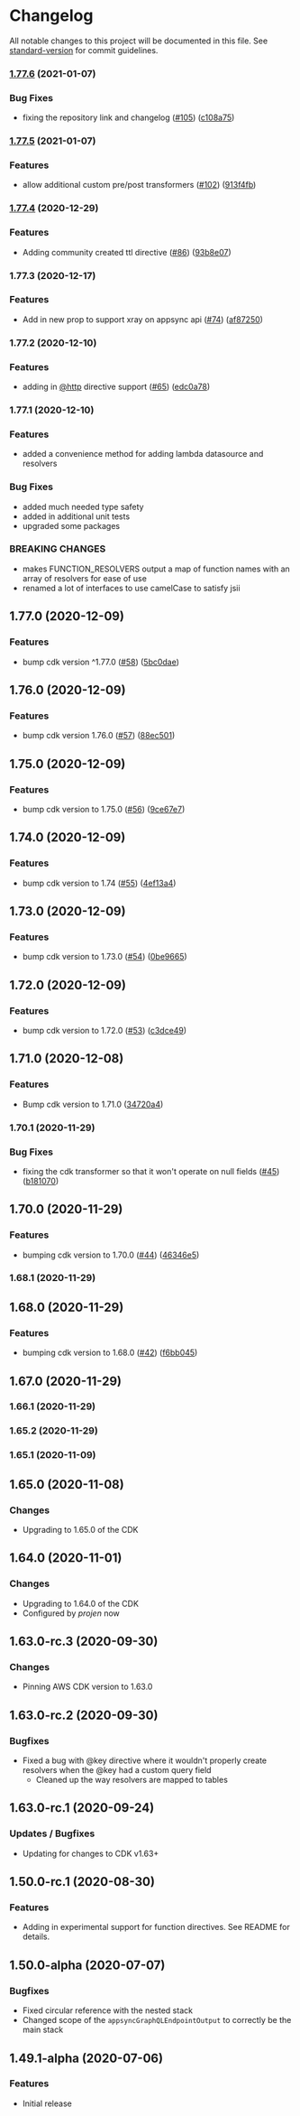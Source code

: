 # Changelog

All notable changes to this project will be documented in this file. See [standard-version](https://github.com/conventional-changelog/standard-version) for commit guidelines.

### [1.77.6](https://github.com/kcwinner/cdk-appsync-transformer/compare/v1.77.5...v1.77.6) (2021-01-07)


### Bug Fixes

* fixing the repository link and changelog ([#105](https://github.com/kcwinner/cdk-appsync-transformer/issues/105)) ([c108a75](https://github.com/kcwinner/cdk-appsync-transformer/commit/c108a75190558e2277b4344b7153de77d9a6a00a))

### [1.77.5](https://github.com/kcwinner/cdk-appsync-transformer/compare/v1.77.4...v1.77.5) (2021-01-07)


### Features

* allow additional custom pre/post transformers ([#102](https://github.com/kcwinner/cdk-appsync-transformer/issues/102)) ([913f4fb](https://github.com/kcwinner/cdk-appsync-transformer/commit/913f4fb2abc19a5087a5dcf74e10ade6992c1a6d))

### [1.77.4](https://github.com/kcwinner/cdk-appsync-transformer/compare/v1.77.3...v1.77.4) (2020-12-29)


### Features

* Adding community created ttl directive ([#86](https://github.com/kcwinner/cdk-appsync-transformer/issues/86)) ([93b8e07](https://github.com/kcwinner/cdk-appsync-transformer/commit/93b8e07d96a08841f1db293238c49539ae8c3413))

### 1.77.3 (2020-12-17)


### Features

* Add in new prop to support xray on appsync api ([#74](https://github.com/kcwinner/cdk-appsync-transformer/issues/74)) ([af87250](https://github.com/kcwinner/cdk-appsync-transformer/commit/af872503ff6c67a0bc887bbeb4720a7774d573be))

### 1.77.2 (2020-12-10)


### Features

* adding in [@http](https://github.com/http) directive support ([#65](https://github.com/kcwinner/cdk-appsync-transformer/issues/65)) ([edc0a78](https://github.com/kcwinner/cdk-appsync-transformer/commit/edc0a78c3db5d964eed23323c3b0b33219bd235f))

### 1.77.1 (2020-12-10)


### Features

* added a convenience method for adding lambda datasource and resolvers

### Bug Fixes

* added much needed type safety
* added in additional unit tests
* upgraded some packages

### BREAKING CHANGES

* makes FUNCTION_RESOLVERS output a map of function names with an array of resolvers for ease of use
* renamed a lot of interfaces to use camelCase to satisfy jsii

## 1.77.0 (2020-12-09)


### Features

* bump cdk version ^1.77.0 ([#58](https://github.com/kcwinner/cdk-appsync-transformer/issues/58)) ([5bc0dae](https://github.com/kcwinner/cdk-appsync-transformer/commit/5bc0daea7498dc096391b2d1acfcf8d17a9f5dd3))

## 1.76.0 (2020-12-09)


### Features

* bump cdk version 1.76.0 ([#57](https://github.com/kcwinner/cdk-appsync-transformer/issues/57)) ([88ec501](https://github.com/kcwinner/cdk-appsync-transformer/commit/88ec501a6eac2ff9e03b6a07c5e1a158521b4c62))

## 1.75.0 (2020-12-09)


### Features

* bump cdk version to 1.75.0 ([#56](https://github.com/kcwinner/cdk-appsync-transformer/issues/56)) ([9ce67e7](https://github.com/kcwinner/cdk-appsync-transformer/commit/9ce67e7f390205bf37d8f0b4a30cbf0172faced1))

## 1.74.0 (2020-12-09)


### Features

* bump cdk version to 1.74 ([#55](https://github.com/kcwinner/cdk-appsync-transformer/issues/55)) ([4ef13a4](https://github.com/kcwinner/cdk-appsync-transformer/commit/4ef13a43f69bbcdddf47c71864d64e5d24b6c474))

## 1.73.0 (2020-12-09)


### Features

* bump cdk version to 1.73.0 ([#54](https://github.com/kcwinner/cdk-appsync-transformer/issues/54)) ([0be9665](https://github.com/kcwinner/cdk-appsync-transformer/commit/0be966528b51e86307e2f567e8e661b54e786a47))

## 1.72.0 (2020-12-09)


### Features

* bump cdk version to 1.72.0 ([#53](https://github.com/kcwinner/cdk-appsync-transformer/issues/53)) ([c3dce49](https://github.com/kcwinner/cdk-appsync-transformer/commit/c3dce49b2e1cae50fa05cd73cd3d6ec4dff6e2e8))

## 1.71.0 (2020-12-08)


### Features

* Bump cdk version to 1.71.0 ([34720a4](https://github.com/kcwinner/cdk-appsync-transformer/commit/34720a4dea6314570f734fb674ad93852933305f))

### 1.70.1 (2020-11-29)


### Bug Fixes

* fixing the cdk transformer so that it won't operate on null fields ([#45](https://github.com/kcwinner/cdk-appsync-transformer/issues/45)) ([b181070](https://github.com/kcwinner/cdk-appsync-transformer/commit/b1810709c63da24f0b810b89866bf0c225047d4b))

## 1.70.0 (2020-11-29)


### Features

* bumping cdk version to 1.70.0 ([#44](https://github.com/kcwinner/cdk-appsync-transformer/issues/44)) ([46346e5](https://github.com/kcwinner/cdk-appsync-transformer/commit/46346e5d64c3bcacab4fe6f8c9a34b97f3a15216))

### 1.68.1 (2020-11-29)

## 1.68.0 (2020-11-29)


### Features

* bumping cdk version to 1.68.0 ([#42](https://github.com/kcwinner/cdk-appsync-transformer/issues/42)) ([f6bb045](https://github.com/kcwinner/cdk-appsync-transformer/commit/f6bb0454c796fda107cca1011677c4ea160a3439))

## 1.67.0 (2020-11-29)

### 1.66.1 (2020-11-29)

### 1.65.2 (2020-11-29)

### 1.65.1 (2020-11-09)

## 1.65.0 (2020-11-08)

### Changes

* Upgrading to 1.65.0 of the CDK

## 1.64.0 (2020-11-01)

### Changes

* Upgrading to 1.64.0 of the CDK
* Configured by _projen_ now

## 1.63.0-rc.3 (2020-09-30)

### Changes

* Pinning AWS CDK version to 1.63.0

## 1.63.0-rc.2 (2020-09-30)

### Bugfixes

* Fixed a bug with @key directive where it wouldn't properly create resolvers when the @key had a custom query field
  * Cleaned up the way resolvers are mapped to tables

## 1.63.0-rc.1 (2020-09-24)

### Updates / Bugfixes

* Updating for changes to CDK v1.63+

## 1.50.0-rc.1 (2020-08-30)

### Features

* Adding in experimental support for function directives. See README for details.

## 1.50.0-alpha (2020-07-07)

### Bugfixes

* Fixed circular reference with the nested stack
* Changed scope of the `appsyncGraphQLEndpointOutput` to correctly be the main stack

## 1.49.1-alpha (2020-07-06)

### Features

* Initial release
